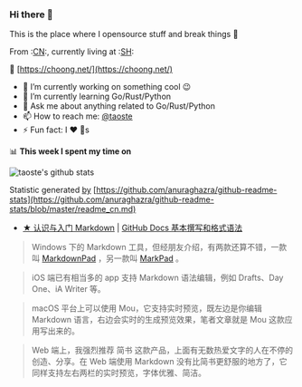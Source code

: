 ### Hi there 👋
This is the place where I opensource stuff and break things :rofl:

From :[CN](https://github.com/anuraghazra/github-readme-stats/blob/master/readme_cn.md):, currently living at :[SH](https://github.com/anuraghazra/github-readme-stats/blob/master/readme_us.md):

:link: [https://choong.net/](https://choong.net/)

- 🔭 I’m currently working on something cool :wink:
- 🌱 I’m currently learning Go/Rust/Python
- 💬 Ask me about anything related to Go/Rust/Python
- 📫 How to reach me: [@taoste](https://github.com/taoste/taoste/issues)
- ⚡ Fun fact: I :heart: :dog:s

📊 **This week I spent my time on**

![taoste's github stats](https://github-readme-stats.vercel.app/api?username=taoste&show_icons=true)   

Statistic generated [by](https://github.com/saltbo/saltbo) [https://github.com/anuraghazra/github-readme-stats](https://github.com/anuraghazra/github-readme-stats/blob/master/readme_cn.md)


- <a href="https://sspai.com/post/25137" title="认识与入门 Markdown - 少数派">★ 认识与入门 Markdown</a> | 
 <a href="https://docs.github.com/cn/github/writing-on-github/basic-writing-and-formatting-syntax" title="基本撰写和格式语法 - GitHub Docs | Markdown 代码"> GitHub Docs 基本撰写和格式语法</a> 

>  Windows 下的 Markdown 工具，但经朋友介绍，有两款还算不错，一款叫 [MarkdownPad](http://www.markdownpad.com/faq.html#portable) ，另一款叫 [MarkPad](http://code52.org/DownmarkerWPF/) 。

>  iOS 端已有相当多的 app 支持 Markdown 语法编辑，例如 Drafts、Day One、iA Writer 等。

>  macOS 平台上可以使用 Mou，它支持实时预览，既左边是你编辑 Markdown 语言，右边会实时的生成预览效果，笔者文章就是 Mou 这款应用写出来的。

>  Web 端上，我强烈推荐 简书 这款产品，上面有无数热爱文字的人在不停的创造、分享。在 Web 端使用 Markdown 没有比简书更舒服的地方了，它同样支持左右两栏的实时预览，字体优雅、简洁。


